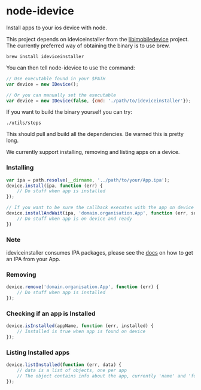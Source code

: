 # node-idevice

Install apps to your ios device with node.

This project depends on ideviceinstaller from the [libimobiledevice](http://www.libimobiledevice.org/) project. The currently preferred way of obtaining the binary is to use brew.
```
brew install ideviceinstaller
```
You can then tell node-idevice to use the command:
```javascript
// Use executable found in your $PATH
var device = new IDevice();

// Or you can manually set the executable
var device = new IDevice(false, {cmd: './path/to/ideviceinstaller'});
```

If you want to build the binary yourself you can try:
```
./utils/steps
```
This should pull and build all the dependencies. Be warned this is pretty long. 

We currently support installing, removing and listing apps on a device.
### Installing
```javascript
var ipa = path.resolve(__dirname, '../path/to/your/App.ipa');
device.install(ipa, function (err) {
	// Do stuff when app is installed
});

// If you want to be sure the callback executes with the app on device you can use
device.installAndWait(ipa, 'domain.organisation.App', function (err, success) {
    // Do stuff when app is on device and ready
})
```
### Note
ideviceinstaller consumes IPA packages, please see the [docs](https://github.com/OniOni/node-idevice/blob/master/docs/building_ipa.md) on how to get an IPA from your App.

### Removing
```javascript
device.remove('domain.organisation.App', function (err) {
	// Do stuff when app is installed
});
```
### Checking if an app is Installed
```javascript
device.isInstalled(appName, function (err, installed) {
	// Installed is true when app is found on device
});
```
### Listing Installed apps
```javascript
device.listInstalled(function (err, data) {
	// data is a list of objects, one per app
	// The object contains info about the app, currently 'name' and 'fullname'
});
```
